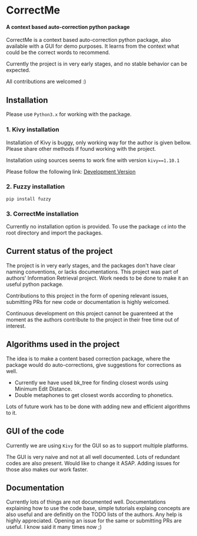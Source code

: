 # CorrectMe
#### A context based auto-correction python package

CorrectMe is a context based auto-correction python package, also available with a GUI for demo purposes. It learns from the context what could be the correct words to recommend.

Currently the project is in very early stages, and no stable behavior can be expected.

All contributions are welcomed :)

## Installation

Please use `Python3.x` for working with the package.

### 1. Kivy installation

Installation of Kivy is buggy, only working way for the author is given bellow. Please share other methods if found working with the project.

Installation using sources seems to work fine with version `kivy==1.10.1`

Please follow the following link: [Development Version](https://kivy.org/docs/installation/installation.html#installation-devel)

### 2. Fuzzy installation

`pip install fuzzy`

### 3. CorrectMe installation

Currently no installation option is provided. To use the package `cd` into the root directory and import the packages.

## Current status of the project

The project is in very early stages, and the packages don't have clear naming conventions, or lacks documentations. This project was part of authors' Information Retrieval project. Work needs to be done to make it an useful python package.

Contributions to this project in the form of opening relevant issues, submitting PRs for new code or documentation is highly welcomed.  

Continuous development on this project cannot be guarenteed at the moment as the authors contribute to the project in their free time out of interest.

## Algorithms used in the project

The idea is to make a content based correction package, where the package would do auto-corrections, give suggestions for corrections as well.

* Currently we have used bk_tree for finding closest words using Minimum Edit Distance.
* Double metaphones to get closest words according to phonetics.

Lots of future work has to be done with adding new and efficient algorithms to it.

## GUI of the code

Currently we are using `Kivy` for the GUI so as to support multiple platforms.   

The GUI is very naive and not at all well documented. Lots of redundant codes are also present. Would like to change it ASAP. Adding issues for those also makes our work faster.

## Documentation

Currently lots of things are not documented well. Documentations explaining how to use the code base, simple tutorials explaing concepts are also useful and are definitly on the TODO lists of the authors. Any help is highly appreciated. Opening an issue for the same or submitting PRs are useful. I know said it many times now ;)

